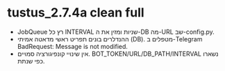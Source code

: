 # tustus_2.7.4a clean full

- JobQueue רץ כל INTERVAL שניות ומזין את ה-DB מה-URL שב-config.py.
- ההנדלרים בונים תפריט ראשי מדאטה אמיתי (DB). מטפלים ב-Telegram BadRequest: Message is not modified.
- אין שינויי קונפיגורציה סמויים. BOT_TOKEN/URL/DB_PATH/INTERVAL נשארו כפי שנתת.
